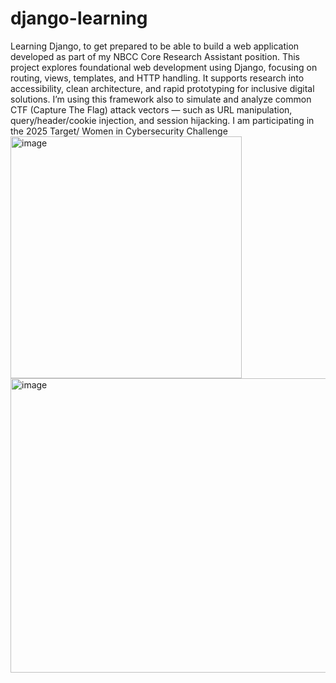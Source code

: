 # django-learning
Learning Django, to get prepared to be able to build a web application developed as part of my NBCC Core Research Assistant position.
This project explores foundational web development using Django, focusing on routing, views, templates, and HTTP handling.
It supports research into accessibility, clean architecture, and rapid prototyping for inclusive digital solutions.
I’m using this framework  also to simulate and analyze common CTF (Capture The Flag) attack vectors — such as URL manipulation, query/header/cookie injection, and session hijacking.
I am participating in the 2025 Target/ Women in Cybersecurity Challenge 
<break>
<img width="370" height="387" alt="image" src="https://github.com/user-attachments/assets/71a0b90b-4ef9-429c-a83c-82faddbb180b" />
<img width="707" height="471" alt="image" src="https://github.com/user-attachments/assets/5aa995ee-b198-46c4-92b5-d6438dc47e1e" />

